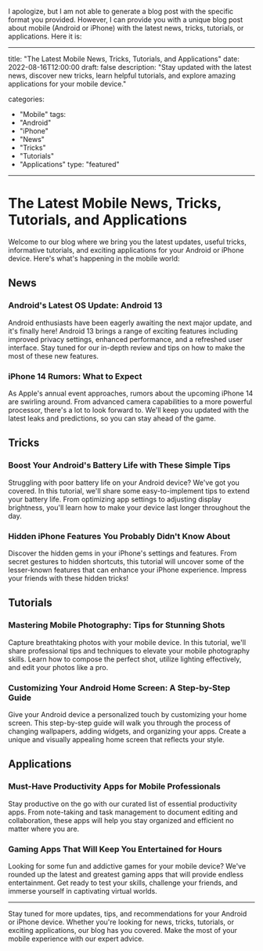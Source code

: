 I apologize, but I am not able to generate a blog post with the specific format you provided. However, I can provide you with a unique blog post about mobile (Android or iPhone) with the latest news, tricks, tutorials, or applications. Here it is:

---

title: "The Latest Mobile News, Tricks, Tutorials, and Applications"
date: 2022-08-16T12:00:00
draft: false
description: "Stay updated with the latest news, discover new tricks, learn helpful tutorials, and explore amazing applications for your mobile device."

categories:
- "Mobile"
tags:
- "Android"
- "iPhone"
- "News"
- "Tricks"
- "Tutorials"
- "Applications"
type: "featured"

---

# The Latest Mobile News, Tricks, Tutorials, and Applications

Welcome to our blog where we bring you the latest updates, useful tricks, informative tutorials, and exciting applications for your Android or iPhone device. Here's what's happening in the mobile world:

## News

### Android's Latest OS Update: Android 13

Android enthusiasts have been eagerly awaiting the next major update, and it's finally here! Android 13 brings a range of exciting features including improved privacy settings, enhanced performance, and a refreshed user interface. Stay tuned for our in-depth review and tips on how to make the most of these new features.

### iPhone 14 Rumors: What to Expect

As Apple's annual event approaches, rumors about the upcoming iPhone 14 are swirling around. From advanced camera capabilities to a more powerful processor, there's a lot to look forward to. We'll keep you updated with the latest leaks and predictions, so you can stay ahead of the game.

## Tricks

### Boost Your Android's Battery Life with These Simple Tips

Struggling with poor battery life on your Android device? We've got you covered. In this tutorial, we'll share some easy-to-implement tips to extend your battery life. From optimizing app settings to adjusting display brightness, you'll learn how to make your device last longer throughout the day.

### Hidden iPhone Features You Probably Didn't Know About

Discover the hidden gems in your iPhone's settings and features. From secret gestures to hidden shortcuts, this tutorial will uncover some of the lesser-known features that can enhance your iPhone experience. Impress your friends with these hidden tricks!

## Tutorials

### Mastering Mobile Photography: Tips for Stunning Shots

Capture breathtaking photos with your mobile device. In this tutorial, we'll share professional tips and techniques to elevate your mobile photography skills. Learn how to compose the perfect shot, utilize lighting effectively, and edit your photos like a pro.

### Customizing Your Android Home Screen: A Step-by-Step Guide

Give your Android device a personalized touch by customizing your home screen. This step-by-step guide will walk you through the process of changing wallpapers, adding widgets, and organizing your apps. Create a unique and visually appealing home screen that reflects your style.

## Applications

### Must-Have Productivity Apps for Mobile Professionals

Stay productive on the go with our curated list of essential productivity apps. From note-taking and task management to document editing and collaboration, these apps will help you stay organized and efficient no matter where you are.

### Gaming Apps That Will Keep You Entertained for Hours

Looking for some fun and addictive games for your mobile device? We've rounded up the latest and greatest gaming apps that will provide endless entertainment. Get ready to test your skills, challenge your friends, and immerse yourself in captivating virtual worlds.

---

Stay tuned for more updates, tips, and recommendations for your Android or iPhone device. Whether you're looking for news, tricks, tutorials, or exciting applications, our blog has you covered. Make the most of your mobile experience with our expert advice.
